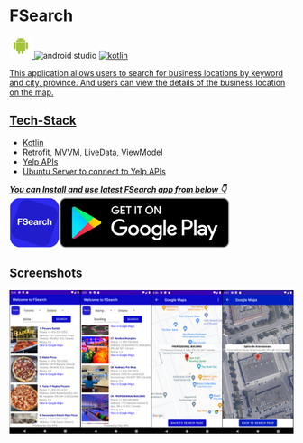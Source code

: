 # FSearch

<p>
<a href="https://developer.android.com" target="_blank" rel="noreferrer"> <img src="https://raw.githubusercontent.com/devicons/devicon/master/icons/android/android-original-wordmark.svg" alt="android" width="40" height="40"/> </a>
<img src="https://upload.wikimedia.org/wikipedia/commons/9/95/Android_Studio_Icon_3.6.svg" alt="android studio" width="40" height="40"/>
 <a href="https://kotlinlang.org" target="_blank" rel="noreferrer"> <img src="https://www.vectorlogo.zone/logos/kotlinlang/kotlinlang-icon.svg" alt="kotlin" width="40" height="40"/>
 </p>
 
This application allows users to search for business locations by keyword and city, province. And users can view the details of the business location on the map.

## Tech-Stack

-   Kotlin
-   Retrofit, MVVM, LiveData, ViewModel
-   Yelp APIs
-   Ubuntu Server to connect to Yelp APIs

**_You can Install and use latest FSearch app from below 👇_** <br> [<img src="screenshots/logo.png" height="89" /><img src="../GetItOnGooglePlay.png" height="89" />](https://play.google.com/store/apps/details?id=ca.bnnguyen.fsearch)

## Screenshots

<p float="left">
  <img src="screenshots/1.png" width="1120" style="border:5px white;"/>
</p>
